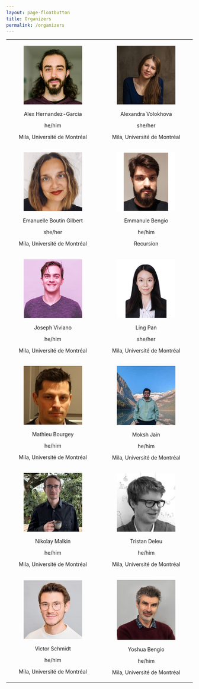 ```yaml
---
layout: page-floatbutton
title: Organizers
permalink: /organizers
---
```


<Body>
<div>
    <table width="50%">
        <tr align="center">
           <td width="50%">
                <div class="card">
                  <div class="card-content">
                    <div class="media">
                      <div class="media-left">
                        <figure class="image is-96x96">
                          <img src="assets/img/team/ahg.jpg" alt="Placeholder image">
                        </figure>
                      </div>
                      <div class="media-content">
                        <p class="title is-4">Alex Hernandez-Garcia
                            <a href="https://alexhernandezgarcia.github.io">
                                <ion-icon name="home-outline"></ion-icon>
                            </a>
                            <a href="alex.hernandez-garcia@mila.quebec">
                                <ion-icon name="mail-outline"></ion-icon>
                            </a>
                            <a href="https://twitter.com/alexhdezgcia">
                                <ion-icon name="logo-twitter"></ion-icon>
                            </a>
                        </p>
                        <p class="subtitle is-6">he/him</p>
						<p class="subtitle is-6">Mila, Université de Montréal</p>
                      </div>
                    </div>
                  </div>
                </div>
           </td>
           <td width="50%">
                <div class="card">
                  <div class="card-content">
                    <div class="media">
                      <div class="media-left">
                        <figure class="image is-96x96">
                          <img src="assets/img/team/av.jpg" alt="Placeholder image">
                        </figure>
                      </div>
                      <div class="media-content">
                        <p class="title is-4">Alexandra Volokhova
                            <a href="https://alexandravolokhova.github.io">
                                <ion-icon name="home-outline"></ion-icon>
                            </a>
                            <a href="alexandra.volokhova@mila.quebec">
                                <ion-icon name="mail-outline"></ion-icon>
                            </a>
                            <a href="https://twitter.com/alex_volokhova">
                                <ion-icon name="logo-twitter"></ion-icon>
                            </a>
                        </p>
                        <p class="subtitle is-6">she/her</p>
						<p class="subtitle is-6">Mila, Université de Montréal</p>
                      </div>
                    </div>
                  </div>
                </div>
           </td>
        </tr>
        <tr align="center">
           <td width="50%">
                <div class="card">
                  <div class="card-content">
                    <div class="media">
                      <div class="media-left">
                        <figure class="image is-96x96">
                          <img src="assets/img/team/ebg.jpg" alt="Placeholder image">
                        </figure>
                      </div>
                      <div class="media-content">
                        <p class="title is-4">Emanuelle Boutin Gilbert
                            <a href="https://mila.quebec/personne/emanuelle-boutin-gilbert/">
                                <ion-icon name="home-outline"></ion-icon>
                            </a>
                            <a href="">
                                <ion-icon name="mail-outline"></ion-icon>
                            </a>
                            <a href="">
                                <ion-icon name="logo-twitter"></ion-icon>
                            </a>
                        </p>
                        <p class="subtitle is-6">she/her</p>
						<p class="subtitle is-6">Mila, Université de Montréal</p>
                      </div>
                    </div>
                  </div>
                </div>
           </td>
           <td width="50%">
                <div class="card">
                  <div class="card-content">
                    <div class="media">
                      <div class="media-left">
                        <figure class="image is-96x96">
                          <img src="assets/img/team/eb.jpg" alt="Placeholder image">
                        </figure>
                      </div>
                      <div class="media-content">
                        <p class="title is-4">Emmanule Bengio
                            <a href="https://folinoid.com/">
                                <ion-icon name="home-outline"></ion-icon>
                            </a>
                            <a href="">
                                <ion-icon name="mail-outline"></ion-icon>
                            </a>
                            <a href="">
                                <ion-icon name="logo-twitter"></ion-icon>
                            </a>
                        </p>
                        <p class="subtitle is-6">he/him</p>
						<p class="subtitle is-6">Recursion</p>
                      </div>
                    </div>
                  </div>
                </div>
           </td>
        </tr>
        <tr align="center">
           <td width="50%">
                <div class="card">
                  <div class="card-content">
                    <div class="media">
                      <div class="media-left">
                        <figure class="image is-96x96">
                          <img src="assets/img/team/jv.jpg" alt="Placeholder image">
                        </figure>
                      </div>
                      <div class="media-content">
                        <p class="title is-4">Joseph Viviano
                            <a href="https://www.viviano.ca/">
                                <ion-icon name="home-outline"></ion-icon>
                            </a>
                            <a href="">
                                <ion-icon name="mail-outline"></ion-icon>
                            </a>
                            <a href="">
                                <ion-icon name="logo-twitter"></ion-icon>
                            </a>
                        </p>
                        <p class="subtitle is-6">he/him</p>
						<p class="subtitle is-6">Mila, Université de Montréal</p>
                      </div>
                    </div>
                  </div>
                </div>
           </td>
           <td width="50%">
                <div class="card">
                  <div class="card-content">
                    <div class="media">
                      <div class="media-left">
                        <figure class="image is-96x96">
                          <img src="assets/img/team/lp.jpg" alt="Placeholder image">
                        </figure>
                      </div>
                      <div class="media-content">
                        <p class="title is-4">Ling Pan
                            <a href="https://ling-pan.github.io/">
                                <ion-icon name="home-outline"></ion-icon>
                            </a>
                            <a href="penny.ling.pan@gmail.com">
                                <ion-icon name="mail-outline"></ion-icon>
                            </a>
                            <a href="">
                                <ion-icon name="logo-twitter"></ion-icon>
                            </a>
                        </p>
                        <p class="subtitle is-6">she/her</p>
						<p class="subtitle is-6">Mila, Université de Montréal</p>
                      </div>
                    </div>
                  </div>
                </div>
           </td>
        </tr>
        <tr align="center">
           <td width="50%">
                <div class="card">
                  <div class="card-content">
                    <div class="media">
                      <div class="media-left">
                        <figure class="image is-96x96">
                          <img src="assets/img/team/mb.jpg" alt="Placeholder image">
                        </figure>
                      </div>
                      <div class="media-content">
                        <p class="title is-4">Mathieu Bourgey
                            <a href="https://mila.quebec/personne/mathieu-bourgey/">
                                <ion-icon name="home-outline"></ion-icon>
                            </a>
                            <a href="">
                                <ion-icon name="mail-outline"></ion-icon>
                            </a>
                            <a href="">
                                <ion-icon name="logo-twitter"></ion-icon>
                            </a>
                        </p>
                        <p class="subtitle is-6">he/him</p>
						<p class="subtitle is-6">Mila, Université de Montréal</p>
                      </div>
                    </div>
                  </div>
                </div>
           </td>
           <td width="50%">
                <div class="card">
                  <div class="card-content">
                    <div class="media">
                      <div class="media-left">
                        <figure class="image is-96x96">
                          <img src="assets/img/team/mj.jpg" alt="Placeholder image">
                        </figure>
                      </div>
                      <div class="media-content">
                        <p class="title is-4">Moksh Jain
                            <a href="https://mj10.github.io/">
                                <ion-icon name="home-outline"></ion-icon>
                            </a>
                            <a href="">
                                <ion-icon name="mail-outline"></ion-icon>
                            </a>
                            <a href="">
                                <ion-icon name="logo-twitter"></ion-icon>
                            </a>
                        </p>
                        <p class="subtitle is-6">he/him</p>
						<p class="subtitle is-6">Mila, Université de Montréal</p>
                      </div>
                    </div>
                  </div>
                </div>
           </td>
        </tr>
        <tr align="center">
           <td width="50%">
                <div class="card">
                  <div class="card-content">
                    <div class="media">
                      <div class="media-left">
                        <figure class="image is-96x96">
                          <img src="assets/img/team/nm.jpg" alt="Placeholder image">
                        </figure>
                      </div>
                      <div class="media-content">
                        <p class="title is-4">Nikolay Malkin
                            <a href="https://malkin1729.github.io/">
                                <ion-icon name="home-outline"></ion-icon>
                            </a>
                            <a href="">
                                <ion-icon name="mail-outline"></ion-icon>
                            </a>
                            <a href="">
                                <ion-icon name="logo-twitter"></ion-icon>
                            </a>
                        </p>
                        <p class="subtitle is-6">he/him</p>
						<p class="subtitle is-6">Mila, Université de Montréal</p>
                      </div>
                    </div>
                  </div>
                </div>
           </td>
           <td width="50%">
                <div class="card">
                  <div class="card-content">
                    <div class="media">
                      <div class="media-left">
                        <figure class="image is-96x96">
                          <img src="assets/img/team/td.jpg" alt="Placeholder image">
                        </figure>
                      </div>
                      <div class="media-content">
                        <p class="title is-4">Tristan Deleu
                            <a href="https://tristandeleu.github.io/">
                                <ion-icon name="home-outline"></ion-icon>
                            </a>
                            <a href="">
                                <ion-icon name="mail-outline"></ion-icon>
                            </a>
                            <a href="">
                                <ion-icon name="logo-twitter"></ion-icon>
                            </a>
                        </p>
                        <p class="subtitle is-6">he/him</p>
						<p class="subtitle is-6">Mila, Université de Montréal</p>
                      </div>
                    </div>
                  </div>
                </div>
           </td>
        </tr>
        <tr align="center">
           <td width="50%">
                <div class="card">
                  <div class="card-content">
                    <div class="media">
                      <div class="media-left">
                        <figure class="image is-96x96">
                          <img src="assets/img/team/vs.jpg" alt="Placeholder image">
                        </figure>
                      </div>
                      <div class="media-content">
                        <p class="title is-4">Victor Schmidt
                            <a href="https://vict0rs.ch/">
                                <ion-icon name="home-outline"></ion-icon>
                            </a>
                            <a href="">
                                <ion-icon name="mail-outline"></ion-icon>
                            </a>
                            <a href="">
                                <ion-icon name="logo-twitter"></ion-icon>
                            </a>
                        </p>
                        <p class="subtitle is-6">he/him</p>
						<p class="subtitle is-6">Mila, Université de Montréal</p>
                      </div>
                    </div>
                  </div>
                </div>
           </td>
           <td width="50%">
                <div class="card">
                  <div class="card-content">
                    <div class="media">
                      <div class="media-left">
                        <figure class="image is-96x96">
                          <img src="assets/img/team/yb.jpg" alt="Placeholder image">
                        </figure>
                      </div>
                      <div class="media-content">
                        <p class="title is-4">Yoshua Bengio
                            <a href="https://yoshuabengio.org/">
                                <ion-icon name="home-outline"></ion-icon>
                            </a>
                            <a href="">
                                <ion-icon name="mail-outline"></ion-icon>
                            </a>
                            <a href="">
                                <ion-icon name="logo-twitter"></ion-icon>
                            </a>
                        </p>
                        <p class="subtitle is-6">he/him</p>
						<p class="subtitle is-6">Mila, Université de Montréal</p>
                      </div>
                    </div>
                  </div>
                </div>
           </td>
        </tr>
    </table>
</div>
<script type="module" src="https://unpkg.com/ionicons@5.5.2/dist/ionicons/ionicons.esm.js"></script>
<script nomodule src="https://unpkg.com/ionicons@5.5.2/dist/ionicons/ionicons.js"></script>
</Body>


